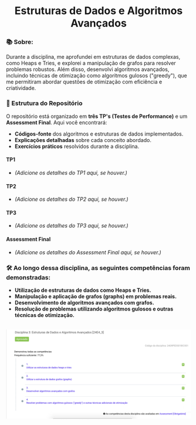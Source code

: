 <h1 align="center">Estruturas de Dados e Algoritmos Avançados</h1>

<h3>📚 Sobre:</h3> 
Durante a disciplina, me aprofundei em estruturas de dados complexas, como Heaps e Tries, e explorei a manipulação de grafos para resolver problemas robustos. Além disso, desenvolvi algoritmos avançados, incluindo técnicas de otimização como algoritmos gulosos ("greedy"), que me permitiram abordar questões de otimização com eficiência e criatividade.

<h3> 📂 Estrutura do Repositório </h3> 

O repositório está organizado em **três TP's (Testes de Performance)** e um **Assessment Final**. Aqui você encontrará:

- **Códigos-fonte** dos algoritmos e estruturas de dados implementados.
- **Explicações detalhadas** sobre cada conceito abordado.
- **Exercícios práticos** resolvidos durante a disciplina.

#### **TP1**
- *(Adicione os detalhes do TP1 aqui, se houver.)*

#### **TP2**
- *(Adicione os detalhes do TP2 aqui, se houver.)*

#### **TP3**
- *(Adicione os detalhes do TP3 aqui, se houver.)*

#### **Assessment Final**
- *(Adicione os detalhes do Assessment Final aqui, se houver.)*

<h3>🛠️ Ao longo dessa disciplina, as seguintes competências foram demonstradas:</h3>
  
- **Utilização de estruturas de dados como Heaps e Tries.**
- **Manipulação e aplicação de grafos (graphs) em problemas reais.**
- **Desenvolvimento de algoritmos avançados com grafos.**
- **Resolução de problemas utilizando algoritmos gulosos e outras técnicas de otimização.**

<div align="center">
  <br>
  <img src="./competencias-comprovadas.png" alt="Competências Comprovadas" width="850">
</div>


